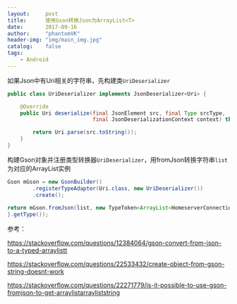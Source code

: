 ```yaml
---
layout:     post
title:      使用Gson转换Json为ArrayList<T>
date:       2017-09-16
author:     "phantomVK"
header-img: "img/main_img.jpg"
catalog:    false
tags:
    - Android
---
```


如果Json中有Uri相关的字符串，先构建类`UriDeserializer`

```java
public class UriDeserializer implements JsonDeserializer<Uri> {

    @Override
    public Uri deserialize(final JsonElement src, final Type srcType,
                           final JsonDeserializationContext context) throws JsonParseException {

        return Uri.parse(src.toString());
    }
}
```

构建Gson对象并注册类型转换器`UriDeserializer`，用fromJson转换字符串`list`为对应的ArrayList实例

```java
Gson mGson = new GsonBuilder()
        .registerTypeAdapter(Uri.class, new UriDeserializer())
        .create();
    
return mGson.fromJson(list, new TypeToken<ArrayList<HomeserverConnectionConfig>>() {
}.getType());
```

参考：

<https://stackoverflow.com/questions/12384064/gson-convert-from-json-to-a-typed-arraylistt>

<https://stackoverflow.com/questions/22533432/create-object-from-gson-string-doesnt-work>

<https://stackoverflow.com/questions/22271779/is-it-possible-to-use-gson-fromjson-to-get-arraylistarrayliststring>


